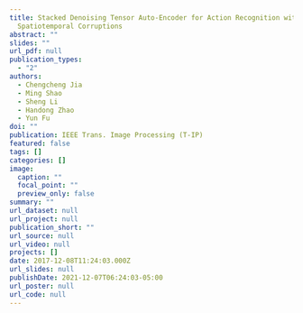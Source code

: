 ```yaml
---
title: Stacked Denoising Tensor Auto-Encoder for Action Recognition with
  Spatiotemporal Corruptions
abstract: ""
slides: ""
url_pdf: null
publication_types:
  - "2"
authors:
  - Chengcheng Jia
  - Ming Shao
  - Sheng Li
  - Handong Zhao
  - Yun Fu
doi: ""
publication: IEEE Trans. Image Processing (T-IP)
featured: false
tags: []
categories: []
image:
  caption: ""
  focal_point: ""
  preview_only: false
summary: ""
url_dataset: null
url_project: null
publication_short: ""
url_source: null
url_video: null
projects: []
date: 2017-12-08T11:24:03.000Z
url_slides: null
publishDate: 2021-12-07T06:24:03-05:00
url_poster: null
url_code: null
---
```

